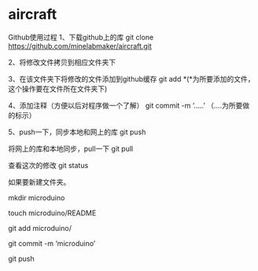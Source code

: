 # aircraft
Github使用过程
1、下载github上的库
git clone https://github.com/minelabmaker/aircraft.git

2、将修改文件拷贝到相应文件夹下

3、在该文件夹下将修改的文件添加到github缓存
git add *(*为所要添加的文件，这个操作要在文件所在文件夹下)

4、添加注释（方便以后对程序做一个了解）
git commit -m ‘…..’ （….为所要做的标示）

5、push一下，同步本地和网上的库
git push


将网上的库和本地同步，pull一下
git pull

查看这次的修改
git status


如果要新建文件夹。

mkdir microduino

touch microduino/README

git add microduino/

git commit -m ‘microduino’

git push

